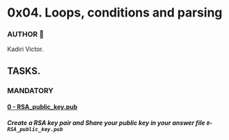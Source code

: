 # 0x04. Loops, conditions and parsing

### AUTHOR :open_book:
Kadiri Victor.

## TASKS.

### MANDATORY
#### [0 - RSA_public_key.pub]()
#####	Create a RSA key pair and Share your public key in your answer file `0-RSA_public_key.pub`

#### []()
#####	

